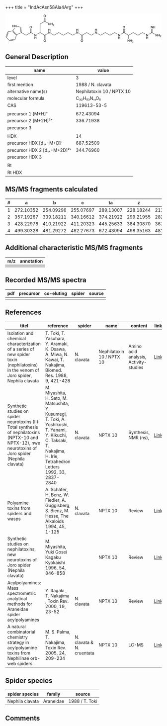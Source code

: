 +++
title = "IndAcAsn5ßAla4Arg"
+++

![](/img/IndAcAsn5bAla4Arg.png)

## General Description

| name                         | value                     |
|------------------------------|---------------------------|
| level                        | 3                         |
| first mention                | 1988 / N. clavata         |
| alternative name(s)          | Nephilatoxin 10 / NPTX 10 |
| molecular formula            | C₃₂H₅₃N₁₁O₅               |
| CAS                          | 119613-53-5               |
|                              |                           |
| precursor 1 [M+H]⁺           | 672.43094                 |
| precursor 2 [M+2H]²⁺         | 336.71938                 |
| precursor 3                  |                           |
|                              |                           |
| HDX                          | 14                        |
| precursor HDX   [d₁₄-M+D]⁺   | 687.52509                 |
| precursor HDX 2 [d₁₄-M+2D]²⁺ | 344.76960                 |
| precursor HDX 3              |                           |
|                              |                           |
| Rt                           |                           |
| Rt HDX                       |                           |

## MS/MS fragments calculated

| # | a         | b         | c         | ta        | z         | y         | tz        |
|---|-----------|-----------|-----------|-----------|-----------|-----------|-----------|
| 1 | 272.10352 | 254.09296 | 255.07697 | 289.13007 | 228.18244 | 211.15589 | 245.20899 |
| 2 | 357.19267 | 339.18211 | 340.16612 | 374.21922 | 299.21955 | 282.19300 | 316.24610 |
| 3 | 428.22978 | 410.21922 | 411.20323 | 445.25633 | 384.30870 | 367.28215 | 401.33525 |
| 4 | 499.30328 | 481.29272 | 482.27673 | 672.43094 | 498.35163 | 481.32508 | 515.37818 |

## Additional characteristic MS/MS fragments

| m/z       | annotation |
|-----------|------------|
|           |            |

## Recorded MS/MS spectra

| pdf | precursor | co-eluting | spider    | source                              |
|-----|-----------|------------|-----------|-------------------------------------|
|     |           |            |           |                                     |

## References

| titel                                                                                                                                                  | reference                                                                                                                                                                   | spider                    | name                      | content                               | link                                                                                                   |
|--------------------------------------------------------------------------------------------------------------------------------------------------------|-----------------------------------------------------------------------------------------------------------------------------------------------------------------------------|---------------------------|---------------------------|---------------------------------------|--------------------------------------------------------------------------------------------------------|
| Isolation and chemical characterization of a series of new spider toxin (nephilatoxins) in the venom of Joro spider, Nephila clavata                   | T. Toki, T. Yasuhara, Y. Aramaki, K. Osawa, A. Miwa, N. Kawai, T. Nakajima, Biomed. Res. 1988, 9, 421-428                                                                   | N. clavata                | Nephilatoxin 10 / NPTX 10 | Amino acid analysis, Activity-studies | [Link](https://www.jstage.jst.go.jp/article/biomedres/9/6/9_421/_article)                              |
| Synthetic studies on spider neurotoxins (II): Total synthesis of nephilatoxins (NPTX-10 and NPTX-12), nwe neurotoxins of Joro spider (Nephila clavata) | M. Miyashita, H. Sato, M. Matsushita, Y. Kusumegi, T. Toki, A. Yoshikoshi, T. Yanami, Y. Kikuchi, C. Taksaki, T. Nakajima, H. Irie, Tetrahedron Letters 1992, 33, 2837-2840 | N. clavata                | NPTX 10                   | Synthesis, NMR (ns),                  | [Link](https://www.sciencedirect.com/science/article/pii/S0040403900788733)                            |
| Polyamine toxins from spiders and wasps                                                                                                                | A. Schäfer, H. Benz, W. Fiedler, A. Guggisberg, S. Bienz, M. Hesse, The Alkaloids 1994, 45, 1-125                                                                           | N. clavata                | NPTX 10                   | Review                                | [Link](https://www.sciencedirect.com/science/article/pii/S009995980860276X)                            |
| Synthetic studies on nephilatoxins, new neurotoxins of Joro spider (Nephila clavata)                                                                   | M. Miyashita, Yuki Gosei Kagaku Kyokaishi 1996, 54, 846-858                                                                                                                 |                           | NPTX 10                   | Review                                | [Link](https://www.jstage.jst.go.jp/article/yukigoseikyokaishi1943/54/10/54_10_846/_article/-char/ja/) |
| Acylpolyamines: Mass spectrometric analytical methods for Araneidae spider acylpolyamines                                                              | Y. Itagaki , T. Nakajima , Toxin Rev. 2000, 19, 23-52                                                                                                                       | N. clavata                | NPTX 10                   | Review                                | [Link](https://www.tandfonline.com/doi/abs/10.1081/TXR-100100314)                                      |
| A natural combinatorial chemistry strategy in acylpolyamine toxins from Nephilinae orb-web spiders                                                     | M. S. Palma, T. Nakajima, Toxin Rev. 2005, 24, 209-234                                                                                                                      | N. clavata & N. cruentata | NPTX 10                   | LC-MS                                 | [Link](https://www.tandfonline.com/doi/abs/10.1081/TXR-200057857)                                      |

## Spider species

| spider species  | family    | source         |
|-----------------|-----------|----------------|
| Nephila clavata | Araneidae | 1988 / T. Toki |

## Comments